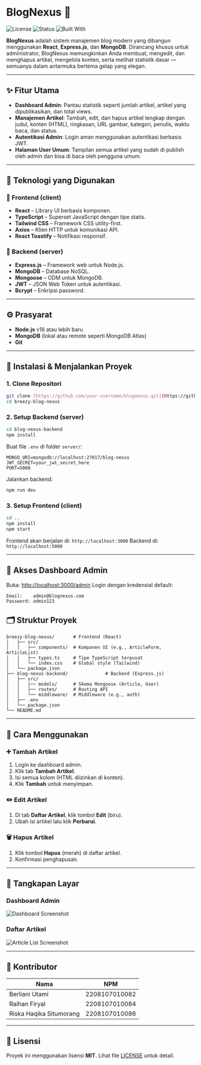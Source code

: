 # BlogNexus 📝 


![License](https://img.shields.io/badge/license-MIT-blue.svg)
![Status](https://img.shields.io/badge/status-active-brightgreen)
![Built With](https://img.shields.io/badge/Built%20With-React%2C%20Express%2C%20MongoDB-blue)

**BlogNexus** adalah sistem manajemen blog modern yang dibangun menggunakan **React**, **Express.js**, dan **MongoDB**. Dirancang khusus untuk administrator, BlogNexus memungkinkan Anda membuat, mengedit, dan menghapus artikel, mengelola konten, serta melihat statistik dasar — semuanya dalam antarmuka bertema gelap yang elegan.

---

## ✨ Fitur Utama

- **Dashboard Admin**: Pantau statistik seperti jumlah artikel, artikel yang dipublikasikan, dan total views.
- **Manajemen Artikel**: Tambah, edit, dan hapus artikel lengkap dengan judul, konten (HTML), ringkasan, URL gambar, kategori, penulis, waktu baca, dan status.
- **Autentikasi Admin**: Login aman menggunakan autentikasi berbasis JWT.
- **Halaman User Umum**: Tampilan semua artikel yang sudah di publish oleh admin dan bisa di baca oleh pengguna umum.

---

## 🧰 Teknologi yang Digunakan

### 🔹 Frontend (client)
- **React** – Library UI berbasis komponen.
- **TypeScript** – Superset JavaScript dengan tipe statis.
- **Tailwind CSS** – Framework CSS utility-first.
- **Axios** – Klien HTTP untuk komunikasi API.
- **React Toastify** – Notifikasi responsif.

### 🔹 Backend (server)
- **Express.js** – Framework web untuk Node.js.
- **MongoDB** – Database NoSQL.
- **Mongoose** – ODM untuk MongoDB.
- **JWT** – JSON Web Token untuk autentikasi.
- **Bcrypt** – Enkripsi password.

---

## ⚙️ Prasyarat

- **Node.js** v18 atau lebih baru
- **MongoDB** (lokal atau remote seperti MongoDB Atlas)
- **Git**

---

## 🚀 Instalasi & Menjalankan Proyek

### 1. Clone Repositori

```bash
git clone [https://github.com/your-username/blognexus.git](https://github.com/RiskaHaqikaSitumorang/BlogAdmin_Kelompok06.git)
cd breezy-blog-nexus
````

### 2. Setup Backend (server)

```bash
cd blog-nexus-backend
npm install
```

Buat file `.env` di folder `server/`:

```
MONGO_URI=mongodb://localhost:27017/blog-nexus
JWT_SECRET=your_jwt_secret_here
PORT=5000
```

Jalankan backend:

```bash
npm run dev
```

### 3. Setup Frontend (client)

```bash
cd ..
npm install
npm start
```

Frontend akan berjalan di: `http://localhost:3000`
Backend di: `http://localhost:5000`

---

## 🔐 Akses Dashboard Admin

Buka: [http://localhost:3000/admin](http://localhost:3000/admin)
Login dengan kredensial default:

```
Email:    admin@blognexus.com
Password: admin123
```


## 🗂️ Struktur Proyek

```
breezy-blog-nexus/       # Frontend (React)
│   ├── src/
│   │   ├── components/  # Komponen UI (e.g., ArticleForm, ArticleList)
│   │   ├── types.ts     # Tipe TypeScript terpusat
│   │   └── index.css    # Global style (Tailwind)
│   └── package.json
├── blog-nexus-backend/              # Backend (Express.js)
│   ├── src/
│   │   ├── models/      # Skema Mongoose (Article, User)
│   │   ├── routes/      # Routing API
│   │   └── middleware/  # Middleware (e.g., auth)
│   ├── .env
│   └── package.json
└── README.md
```

---

## 📝 Cara Menggunakan

### ➕ Tambah Artikel

1. Login ke dashboard admin.
2. Klik tab **Tambah Artikel**.
3. Isi semua kolom (HTML diizinkan di konten).
4. Klik **Tambah** untuk menyimpan.

### ✏️ Edit Artikel

1. Di tab **Daftar Artikel**, klik tombol **Edit** (biru).
2. Ubah isi artikel lalu klik **Perbarui**.

### 🗑️ Hapus Artikel

1. Klik tombol **Hapus** (merah) di daftar artikel.
2. Konfirmasi penghapusan.

---

## 📸 Tangkapan Layar

### Dashboard Admin

![Dashboard Screenshot](screenshots/admin-dashboard.png)

### Daftar Artikel

![Article List Screenshot](screenshots/article-list.png)

---

## 👥 Kontributor

| Nama | NPM | 
|------|-----|
| Berliani Utami | 2208107010082 |
| Raihan Firyal | 2208107010084 |
| Riska Haqika Situmorang | 2208107010086 | 
---

## 📄 Lisensi

Proyek ini menggunakan lisensi **MIT**. Lihat file [LICENSE](./LICENSE) untuk detail.



